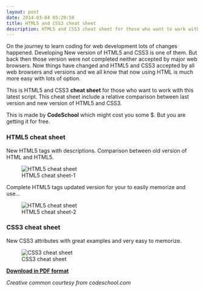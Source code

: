 ```yaml
---
layout: post
date: 2014-03-04 05:29:59
title: HTML5 and CSS3 cheat sheet
description: HTML5 and CSS3 cheat sheet for those who want to work with this latest script.
---
```


On the journey to learn coding for web development lots of changes happened. Developing New version of HTML5 and CSS3 is one of them. But back then those version were not completed neither accepted by major web browsers. Now things have changed and HTML5 and CSS3 accepted by all web browsers and versions and we all know that now using HTML is much more easy with lots of option.

This is HTML5 and CSS3 **cheat sheet** for those who want to work with this latest script. This cheat sheet include a relative comparison between last version and new version of HTML5 and CSS3.

This is made by **CodeSchool** which might cost you some $. But you are getting it for free.

### HTML5 cheat sheet

New HTML5 tags with descriptions. Comparison between old version of HTML and HTML5.

<figure>
  <img alt="HTML5 cheat sheet" border="0" src="//googledrive.com/host/0B6ktZzNhkH6JMmd2a29fMGoxRWc/html5-cheat-sheet.jpg" title="HTML5 cheat sheet" />
  <figcaption>HTML5 cheat sheet-1</figcaption>
</figure>

Complete HTML5 tags updated version for your to easily memorize and use...

<figure>
  <img alt="HTML5 cheat sheet" border="0" src="//googledrive.com/host/0B6ktZzNhkH6JMmd2a29fMGoxRWc/html5-cheat-sheet2.jpg" title="HTML5 cheat sheet-2" />
  <figcaption>HTML5 cheat sheet-2</figcaption>
</figure>

### CSS3 cheat sheet

New CSS3 attributes with great examples and very easy to memorize.

<figure>
  <img alt="CSS3 cheat sheet" border="0" src="//googledrive.com/host/0B6ktZzNhkH6JMmd2a29fMGoxRWc/css3-cheat-sheet.jpg" title="CSS3 cheat sheet" />
  <figcaption>CSS3 cheat sheet</figcaption>
</figure>

[**Download in PDF format**](/assets/pdf/2014/20140304--html5-and-css3-cheat-sheet.pdf)

_Creative common courtesy from codeschool.com_
